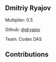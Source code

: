 
## Dmitriy Ryajov
Multiplier: 0.5

Github: [@dryajov](https://github.com/dryajov)

Team: Codex DAS

## Contributions

